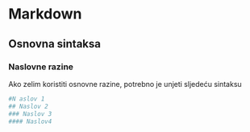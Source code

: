 # Markdown
## Osnovna sintaksa
### Naslovne razine
Ako zelim koristiti osnovne razine, potrebno je unjeti sljedeću sintaksu

```bash
#N aslov 1
## Naslov 2
### Naslov 3
#### Naslov4
